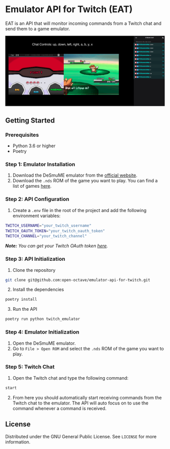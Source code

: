 # Emulator API for Twitch (EAT)

EAT is an API that will monitor incoming commands from a Twitch chat and send them to a game emulator.

<img src="./.github/images//example.png">

## Getting Started

### Prerequisites

- Python 3.6 or higher
- Poetry

### Step 1: Emulator Installation

1. Download the DeSmuME emulator from the [official website](https://www.desmume.com/download.htm).
2. Download the `.nds` ROM of the game you want to play. You can find a list of
   games [here](https://www.emulatorgames.net/roms/nintendo-ds/).

### Step 2: API Configuration

1. Create a `.env` file in the root of the project and add the following environment variables:

```bash
TWITCH_USERNAME="your_twitch_username"
TWITCH_OAUTH_TOKEN="your_twitch_oauth_token"
TWITCH_CHANNEL="your_twitch_channel"
```

_**Note:** You can get your Twitch OAuth token [here](https://twitchapps.com/tmi/)._

### Step 3: API Initialization

1. Clone the repository

```bash
git clone git@github.com:open-octave/emulator-api-for-twitch.git
```

2. Install the dependencies

```bash
poetry install
```

3. Run the API

```bash
poetry run python twitch_emulator
```

### Step 4: Emulator Initialization

1. Open the DeSmuME emulator.
2. Go to `File > Open ROM` and select the `.nds` ROM of the game you want to play.

### Step 5: Twitch Chat

1. Open the Twitch chat and type the following command:

```bash
start
```

2. From here you should automatically start receiving commands from the Twitch chat to the emulator. The API will auto
   focus on to use the command whenever a command is received.

## License

Distributed under the GNU General Public License. See `LICENSE` for more information.
